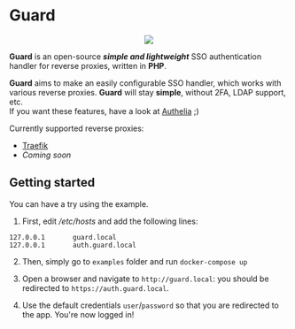 # Guard

<p align="center">
  <img src="https://raw.githubusercontent.com/lmorel3/guard/master/assets/screenshot.png">
</p>

**Guard** is an open-source _**simple and lightweight**_ SSO authentication handler for reverse proxies, written in **PHP**.

**Guard** aims to make an easily configurable SSO handler, which works with various reverse proxies.
**Guard** will stay **simple**, without 2FA, LDAP support, etc. \
If you want these features, have a look at [Authelia](https://github.com/clems4ever/authelia) ;)

Currently supported reverse proxies:

- [Traefik](https://traefik.io/)
- _Coming soon_

## Getting started
You can have a try using the example.

1. First, edit _/etc/hosts_ and add the following lines:
```
127.0.0.1       guard.local
127.0.0.1       auth.guard.local
```

2. Then, simply go to `examples` folder and run `docker-compose up` 

3. Open a browser and navigate to `http://guard.local`: you should be redirected to `https://auth.guard.local`.

4. Use the default credentials `user`/`password` so that you are redirected to the app. You're now logged in!